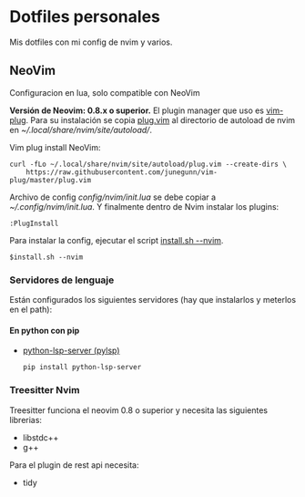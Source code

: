 # Dotfiles personales

Mis dotfiles con mi config de nvim y varios.

## NeoVim

Configuracion en lua, solo compatible con NeoVim

**Versión de Neovim: 0.8.x o superior.**
El plugin manager que uso es [vim-plug](https://github.com/junegunn/vim-plug).
Para su instalación  se copia [plug.vim](https://raw.githubusercontent.com/junegunn/vim-plug/master/plug.vim)
al directorio de autoload de nvim en _~/.local/share/nvim/site/autoload/_.

Vim plug install NeoVim:
```shell
curl -fLo ~/.local/share/nvim/site/autoload/plug.vim --create-dirs \
    https://raw.githubusercontent.com/junegunn/vim-plug/master/plug.vim
```

Archivo de config _config/nvim/init.lua_ se debe copiar a _~/.config/nvim/init.lua_.
Y finalmente dentro de Nvim instalar los plugins:
```vim
:PlugInstall
```

Para instalar la config, ejecutar el script [install.sh --nvim](install.sh).
```shell
$install.sh --nvim
```

### Servidores de lenguaje

Están configurados los siguientes servidores (hay que instalarlos y meterlos en el path):

#### En python con pip
* [python-lsp-server (pylsp)](https://github.com/python-lsp/python-lsp-server)
  ```
  pip install python-lsp-server
  ```

### Treesitter Nvim

Treesitter funciona el neovim 0.8 o superior y necesita las siguientes librerias:
* libstdc++
* g++

Para el plugin de rest api necesita:
* tidy

